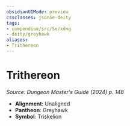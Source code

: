 ```yaml
---
obsidianUIMode: preview
cssclasses: json5e-deity
tags:
- compendium/src/5e/xdmg
- deity/greyhawk
aliases: 
- Trithereon
---
```

# Trithereon
*Source: Dungeon Master's Guide (2024) p. 148* 

- **Alignment**: Unaligned
- **Pantheon**: Greyhawk
- **Symbol**: Triskelion